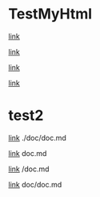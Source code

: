 # TestMyHtml
[link](./doc/demo.html)

[link](demo1.html)

[link](/demo1.html)

[link](doc/demo1.html)



# test2

[link](./doc/doc.md)  ./doc/doc.md

[link](doc.md)  doc.md

[link](/doc.md)  /doc.md

[link](doc/doc.md)  doc/doc.md
